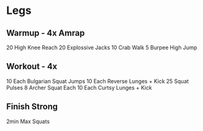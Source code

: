 # Legs

## Warmup - 4x Amrap


20    High Knee Reach
20    Explossive Jacks
10    Crab Walk
5     Burpee High Jump

## Workout - 4x

10    Each Bulgarian Squat Jumps
10    Each Reverse Lunges + Kick
25    Squat Pulses
8     Archer Squat Each
10    Each Curtsy Lunges + Kick

## Finish Strong

2min  Max Squats
